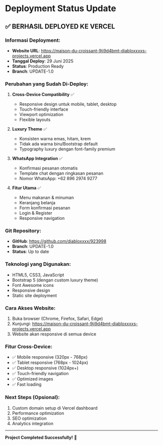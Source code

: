 # Deployment Status Update

## ✅ BERHASIL DEPLOYED KE VERCEL

### Informasi Deployment:
- **Website URL**: https://maison-du-croissant-9ji9d4bmt-diabloxxxxs-projects.vercel.app
- **Tanggal Deploy**: 29 Juni 2025
- **Status**: Production Ready
- **Branch**: UPDATE-1.0

### Perubahan yang Sudah Di-Deploy:
1. **Cross-Device Compatibility** ✅
   - Responsive design untuk mobile, tablet, desktop
   - Touch-friendly interface
   - Viewport optimization
   - Flexible layouts

2. **Luxury Theme** ✅
   - Konsisten warna emas, hitam, krem
   - Tidak ada warna biru/Bootstrap default
   - Typography luxury dengan font-family premium

3. **WhatsApp Integration** ✅
   - Konfirmasi pesanan otomatis
   - Template chat dengan ringkasan pesanan
   - Nomor WhatsApp: +62 896 2974 9277

4. **Fitur Utama** ✅
   - Menu makanan & minuman
   - Keranjang belanja
   - Form konfirmasi pesanan
   - Login & Register
   - Responsive navigation

### Git Repository:
- **GitHub**: https://github.com/diabloxxxx/923998
- **Branch**: UPDATE-1.0
- **Status**: Up to date

### Teknologi yang Digunakan:
- HTML5, CSS3, JavaScript
- Bootstrap 5 (dengan custom luxury theme)
- Font Awesome icons
- Responsive design
- Static site deployment

### Cara Akses Website:
1. Buka browser (Chrome, Firefox, Safari, Edge)
2. Kunjungi: https://maison-du-croissant-9ji9d4bmt-diabloxxxxs-projects.vercel.app
3. Website akan responsive di semua device

### Fitur Cross-Device:
- ✅ Mobile responsive (320px - 768px)
- ✅ Tablet responsive (768px - 1024px)
- ✅ Desktop responsive (1024px+)
- ✅ Touch-friendly navigation
- ✅ Optimized images
- ✅ Fast loading

### Next Steps (Opsional):
1. Custom domain setup di Vercel dashboard
2. Performance optimization
3. SEO optimization
4. Analytics integration

---
**Project Completed Successfully!** 🎉
